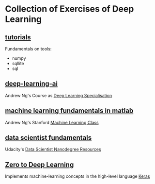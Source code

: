 # Collection of Exercises of Deep Learning

## [tutorials](https://github.com/Caruso33/data_science_fundamentals/tree/master/_tutorials)

Fundamentals on tools:

- numpy
- sqllite
- sql

## [deep-learning-ai](https://github.com/Caruso33/data_science_fundamentals/tree/master/deep-learning-ai)

Andrew Ng's Course as [Deep Learning Specialisation](https://www.deeplearning.ai/)

## [machine learning fundamentals in matlab](https://github.com/Caruso33/data_science_fundamentals/tree/master/stanford_machine_learning)

Andrew Ng's Stanford [Machine Learning Class](https://www.coursera.org/learn/machine-learning)

## [data scientist fundamentals](https://github.com/Caruso33/data_science_fundamentals/tree/master/udacity_data_science)

Udacity's [Data Scientist Nanodegree Resources](https://www.udacity.com/course/data-scientist-nanodegree--nd025)

## [Zero to Deep Learning](https://github.com/Dataweekends/zero_to_deep_learning_video)

Implements machine-learning concepts in the high-level language [Keras](https://keras.io)
